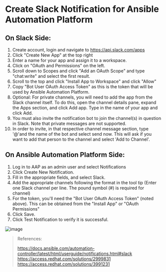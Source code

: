 # Create Slack Notification for Ansible Automation Platform

## On Slack Side:

1. Create account, login and navigate to https://api.slack.com/apps
2. Click "Create New App" at the top right
3. Enter a name for your app and assign it to a workspace.
4. Click on "OAuth and Permissions" on the left.
5. Scroll down to Scopes and click "Add an OAuth Scope" and type "chat:write" and select the first result.
6. Scroll to the top and click "Install App to Workspace" and click "Allow"
7. Copy "Bot User OAuth Access Token" as this is the token that will be used by Ansible Automation Platform.
8. Optional: For private channels, you will need to add the app from the Slack channel itself. To do this, open the channel details pane, expand the Apps section, and click Add app. Type in the name of your app and click Add.
9. You must also invite the notification bot to join the channel(s) in question in Slack. Note that private messages are not supported. 
10. In order to invite, in that respective channel message section, type '@'and the name of the bot and select send now. This will ask if you want to add that person to the channel and select 'Add to Channel'.


## On Ansible Automation Platform Side:

1. Log in to AAP as an admin user and select Notifications
2. Click Create New Notification.
3. Fill in the appropriate fields, and select Slack.
4. Add the appropriate channels following the format in the tool tip (Enter one Slack channel per line. The pound symbol (#) is required for channel)
5. For the token, you'll need the "Bot User OAuth Access Token" (noted above). This can be obtained from the "Install App" or "OAuth Permissions"
6. Click Save.
7. Click Test Notification to verify it is successful.

![image](https://user-images.githubusercontent.com/24843193/188406899-d1361e98-9b23-4422-9e94-38bae1754e9f.png)


> References:
>
> https://docs.ansible.com/automation-controller/latest/html/userguide/notifications.html#slack
> https://access.redhat.com/solutions/2999831
> https://access.redhat.com/solutions/3991231

